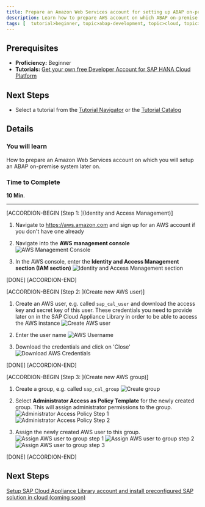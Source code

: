 ```yaml
---
title: Prepare an Amazon Web Services account for setting up ABAP on-premise system
description: Learn how to prepare AWS account on which ABAP on-premise system  image is installed next
tags: [  tutorial>beginner, topic>abap-development, topic>cloud, topic>java, products>sap-hana-cloud-platform, products>cloud-connector-for-sap-hana-cloud-platform ]
---
```

## Prerequisites  
 - **Proficiency:** Beginner
 - **Tutorials:** [Get your own free Developer Account for SAP HANA Cloud Platform](https://www.sap.com/developer/tutorials/hcp-create-trial-account.html)

## Next Steps
 - Select a tutorial from the [Tutorial Navigator](https://www.sap.com/developer/tutorial-navigator.html) or the [Tutorial Catalog](https://www.sap.com/developer/tutorials.html)

## Details
### You will learn  
How to prepare an Amazon Web Services account on which you will setup an ABAP on-premise system later on.

### Time to Complete
**10 Min**.

---
[ACCORDION-BEGIN [Step 1: ](Identity and Access Management)]

1. Navigate to <https://aws.amazon.com> and sign up for an AWS account if you don't have one already

2. Navigate into the **AWS management console**
    ![AWS Management Console](aws_management_console.png)

3. In the AWS console, enter the **Identity and Access Management section (IAM section)**
    ![Identity and Access Management section](iam_section.png)

[DONE]
[ACCORDION-END]

[ACCORDION-BEGIN [Step 2: ](Create new AWS user)]

1. Create an AWS user, e.g. called `sap_cal_user` and download the access key and secret key of this user. These credentials you need to provide later on in the SAP Cloud      Appliance Library in order to be able to access the AWS instance
    ![Create AWS user](create_aws_user.png)

2. Enter the user name
    ![AWS Username](enter_aws_username.png)

3. Download the credentials and click on 'Close'
    ![Download AWS Credentials](download_credentials.png)


[DONE]
[ACCORDION-END]

[ACCORDION-BEGIN [Step 3: ](Create new AWS group)]

1. Create a group, e.g. called `sap_cal_group`
    ![Create group](create_aws_group.png)

2. Select **Administrator Access as Policy Template** for the newly created group. This will assign administrator permissions to the group.
    ![Administrator Access Policy Step 1](admin_access_policy.png)
    ![Administrator Access Policy Step 2](admin_access_policy2.png)

3. Assign the newly created AWS user to this group.
    ![Assign AWS user to group step 1](assign_user_to_group.png)
    ![Assign AWS user to group step 2](assign_user_to_group2.png)
    ![Assign AWS user to group step 3](assign_user_to_group3.png)

[DONE]
[ACCORDION-END]

## Next Steps
[Setup SAP Cloud Appliance Library account and install preconfigured SAP solution in cloud (coming soon)](/developer/tutorials/hcp-prepare-cal-account.html)
